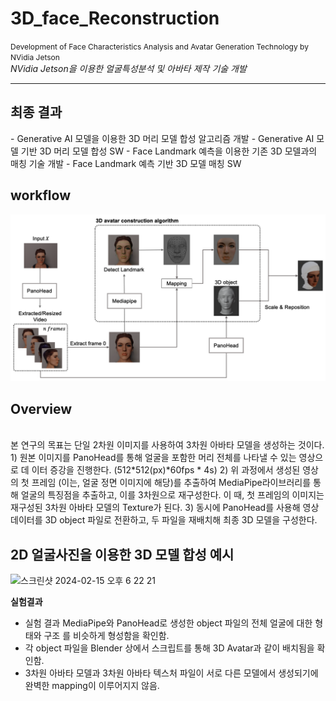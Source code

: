 # 3D_face_Reconstruction
<span style="font-size: 12px"> Development of Face Characteristics Analysis and Avatar Generation Technology by NVidia Jetson</span> <br>
_NVidia Jetson을 이용한 얼굴특성분석 및 아바타 제작 기술 개발_
***

<h2>최종 결과</h2>
- Generative AI 모델을 이용한 3D 머리 모델 합성 알고리즘 개발  
  - Generative AI 모델 기반 3D 머리 모델 합성 SW  
- Face Landmark 예측을 이용한 기존 3D 모델과의 매칭 기술 개발  
  - Face Landmark 예측 기반 3D 모델 매칭 SW  

<h2>workflow</h2>

<img src="./assets/workflow.png"><br>

<h2>Overview</h2><br>
본 연구의 목표는 단일 2차원 이미지를 사용하여 3차원 아바타 모델을 생성하는 것이다.
1) 원본 이미지를 PanoHead를 통해 얼굴을 포함한 머리 전체를 나타낼 수 있는 영상으로 데 이터 증강을 진행한다. (512*512(px)*60fps * 4s)
2) 위 과정에서 생성된 영상의 첫 프레임 (이는, 얼굴 정면 이미지에 해당)를 추출하여 MediaPipe라이브러리를 통해 얼굴의 특징점을 추출하고, 이를 3차원으로 재구성한다. 이 때, 첫 프레임의 이미지는 재구성된 3차원 아바타 모델의 Texture가 된다.
3) 동시에 PanoHead를 사용해 영상 데이터를 3D object 파일로 전환하고, 두 파일을 재배치해 최종 3D 모델을 구성한다.

<h2>2D 얼굴사진을 이용한 3D 모델 합성 예시</h2>
<img width="729" alt="스크린샷 2024-02-15 오후 6 22 21" src="https://github.com/Media-4-Machine-Laboratory/3D_face_Reconstruction/assets/126739106/3f3998c3-604d-4dbb-9ff0-dc1e0b1b84d5"><br>

**실험결과**
- 실험 결과 MediaPipe와 PanoHead로 생성한 object 파일의 전체 얼굴에 대한 형태와 구조 를 비슷하게 형성함을 확인함.
- 각 object 파일을 Blender 상에서 스크립트를 통해 3D Avatar과 같이 배치됨을 확인함.
- 3차원 아바타 모델과 3차원 아바타 텍스처 파일이 서로 다른 모델에서 생성되기에 완벽한 mapping이 이루어지지 않음.
